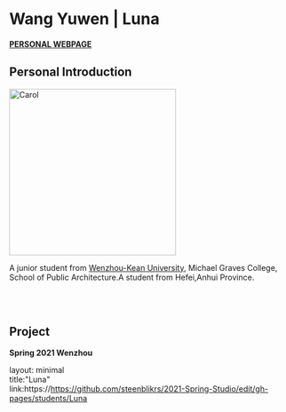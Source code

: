 # Wang Yuwen | Luna
#### [PERSONAL WEBPAGE](https://mimiyandexiaoyu.wixsite.com/my-site)
## Personal Introduction
  <img alt="Carol" src="https://github.com/steenblikrs/2021-Spring-Studio/blob/gh-pages/students/Lyla/%E5%BE%AE%E4%BF%A1%E5%9B%BE%E7%89%87_20210305092139.jpg?raw=true" width="300">

  A junior student from [Wenzhou-Kean University](http://www.wku.edu.cn/), Michael Graves College, School of Public Architecture.A student from Hefei,Anhui Province.

<br>

<br>

## Project
**Spring 2021 Wenzhou**














































layout: minimal    
title:"Luna"  
link:https://https://github.com/steenblikrs/2021-Spring-Studio/edit/gh-pages/students/Luna
